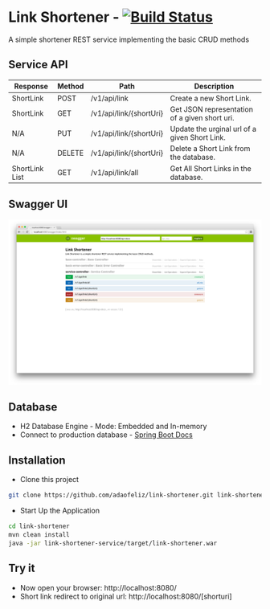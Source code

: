 Link Shortener  - [![Build Status](https://travis-ci.org/adaofeliz/link-shortener.png)](https://travis-ci.org/adaofeliz/link-shortener)
==================
A simple shortener REST  service implementing the basic CRUD methods

Service API
--------------

Response	| Method	| Path	| Description
--------------- | ------------- | ----- | -------------
ShortLink	| POST	| /v1/api/link	| Create a new Short Link.
ShortLink	| GET	| /v1/api/link/{shortUri}	| Get JSON representation of a given short uri.
N/A	| PUT	| /v1/api/link/{shortUri} | Update the urginal url of a given Short Link.
N/A	| DELETE	| /v1/api/link/{shortUri}	| Delete a Short Link from the database.
ShortLink	List | GET	| /v1/api/link/all	| Get All Short Links in the database.

Swagger UI
--------------
![Swagger UI][1]

Database
--------------
* H2 Database Engine - Mode: Embedded and In-memory 
* Connect to production database - [Spring Boot Docs]

Installation
--------------
* Clone this project
```sh
git clone https://github.com/adaofeliz/link-shortener.git link-shortener
```

* Start Up the Application
```sh
cd link-shortener
mvn clean install
java -jar link-shortener-service/target/link-shortener.war
```

Try it
--------------
- Now open your browser: http://localhost:8080/
- Short link redirect to original url: http://localhost:8080/[shorturi]

[1]: ./.screenshots/swagger_ui.png

[Spring Boot Docs]: http://docs.spring.io/spring-boot/docs/current/reference/html/boot-features-sql.html#boot-features-connect-to-production-database
